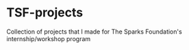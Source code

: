 # TSF-projects

Collection of projects that I made for The Sparks Foundation's internship/workshop program
